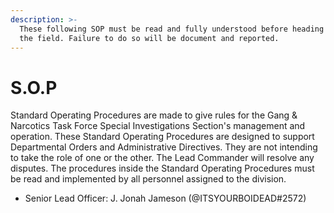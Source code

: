```yaml
---
description: >-
  These following SOP must be read and fully understood before heading out to
  the field. Failure to do so will be document and reported.
---
```


# S.O.P

Standard Operating Procedures are made to give rules for the Gang & Narcotics Task Force Special Investigations Section's management and operation. These Standard Operating Procedures are designed to support Departmental Orders and Administrative Directives. They are not intending to take the role of one or the other. The Lead Commander will resolve any disputes. The procedures inside the Standard Operating Procedures must be read and implemented by all personnel assigned to the division.

* Senior Lead Officer: J. Jonah Jameson (@ITSYOURBOIDEAD#2572)
